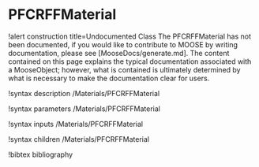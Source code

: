<!-- MOOSE Documentation Stub: Remove this when content is added. -->

# PFCRFFMaterial

!alert construction title=Undocumented Class
The PFCRFFMaterial has not been documented, if you would like to contribute to MOOSE by
writing documentation, please see [MooseDocs/generate.md]. The content contained on this page explains
the typical documentation associated with a MooseObject; however, what is contained is ultimately
determined by what is necessary to make the documentation clear for users.

!syntax description /Materials/PFCRFFMaterial

!syntax parameters /Materials/PFCRFFMaterial

!syntax inputs /Materials/PFCRFFMaterial

!syntax children /Materials/PFCRFFMaterial

!bibtex bibliography
